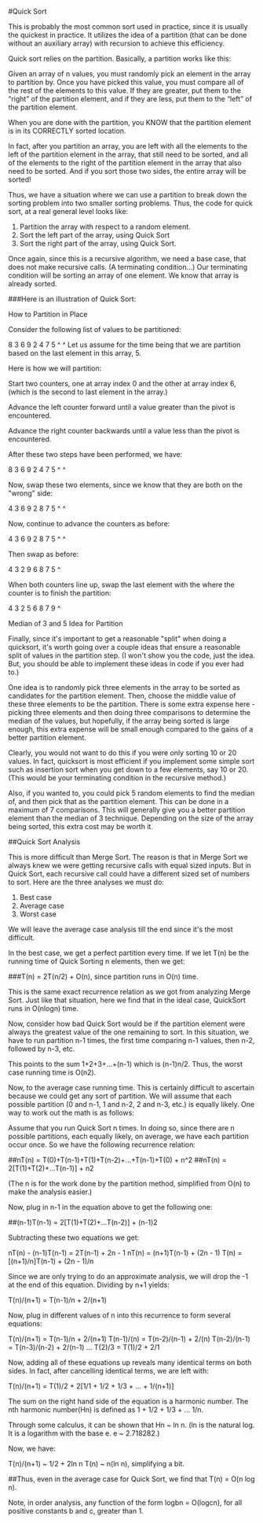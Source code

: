 #Quick Sort

This is probably the most common sort used in practice, since it is usually the quickest in practice. It utilizes the idea of a partition (that can be done without an auxiliary array) with recursion to achieve this efficiency.

Quick sort relies on the partition. Basically, a partition works like this:

Given an array of n values, you must randomly pick an element in the array to partition by. Once you have picked this value, you must compare all of the rest of the elements to this value. If they are greater, put them to the “right” of the partition element, and if they are less, put them to the “left” of the partition element. 

When you are done with the partition, you KNOW that the partition element is in its CORRECTLY sorted location.

In fact, after you partition an array, you are left with all the elements to the left of the partition element in the array, that still need to be sorted, and all of the elements to the right of the partition element in the array that also need to be sorted. And if you sort those two sides, the entire array will be sorted!

Thus, we have a situation where we can use a partition to break down the sorting problem into two smaller sorting problems. Thus, the code for quick sort, at a real general level looks like:

1) Partition the array with respect to a random element.
2) Sort the left part of the array, using Quick Sort
3) Sort the right part of the array, using Quick Sort.

Once again, since this is a recursive algorithm, we need a base case, that does not make recursive calls. (A terminating condition...) Our terminating condition will be sorting an array of one element. We know that array is already sorted.

###Here is an illustration of Quick Sort:

How to Partition in Place

Consider the following list of values to be partitioned:

8 	3	6	9	2	4	7	5
^						^
Let us assume for the time being that we are partition based on the last element in this array, 5.

Here is how we will partition:

Start two counters, one at array index 0 and the other at array index 6, (which is the second to last element in the array.)

Advance the left counter forward until a value greater than the pivot is encountered.

Advance the right counter backwards until a value less than the pivot is encountered.

After these two steps have been performed, we have:

8 	3	6	9	2	4	7	5
^					^

Now, swap these two elements, since we know that they are both on the "wrong" side:

4 	3	6	9	2	8	7	5
^					^




Now, continue to advance the counters as before:

4 	3	6	9	2	8	7	5
^		^

Then swap as before:

4 	3	2	9	6	8	7	5
	^

When both counters line up, swap the last element with the where the counter is to finish the partition:

4 	3	2	5	6	8	7	9
	^

Median of 3 and 5 Idea for Partition

Finally, since it's important to get a reasonable "split" when doing a quicksort, it's worth going over a couple ideas that ensure a reasonable split of values in the partition step. (I won't show you the code, just the idea. But, you should be able to implement these ideas in code if you ever had to.)

One idea is to randomly pick three elements in the array to be sorted as candidates for the partition element. Then, choose the middle value of these three elements to be the partition. There is some extra expense here - picking three elements and then doing three comparisons to determine the median of the values, but hopefully, if the array being sorted is large enough, this extra expense will be small enough compared to the gains of a better partition element. 

Clearly, you would not want to do this if you were only sorting 10 or 20 values. In fact, quicksort is most efficient if you implement some simple sort such as insertion sort when you get down to a few elements, say 10 or 20. (This would be your terminating condition in the recursive method.)

Also, if you wanted to, you could pick 5 random elements to find the median of, and then pick that as the partition element. This can be done in a maximum of 7 comparisons. This will generally give you a better partition element than the median of 3 technique. Depending on the size of the array being sorted, this extra cost may be worth it.


##Quick Sort Analysis

This is more difficult than Merge Sort. The reason is that in Merge Sort we always knew we were getting recursive calls with equal sized inputs. But in Quick Sort, each recursive call could have a different sized set of numbers to sort. Here are the three analyses we must do:

1) Best case
2) Average case
3) Worst case

We will leave the average case analysis till the end since it's the most difficult.

In the best case, we get a perfect partition every time. If we let T(n) be the running time of Quick Sorting n elements, then we get:

###T(n) = 2T(n/2) + O(n), since partition runs in O(n) time.

This is the same exact recurrence relation as we got from analyzing Merge Sort. Just like that situation, here we find that in the ideal case, QuickSort runs in O(nlogn) time.

Now, consider how bad Quick Sort would be if the partition element were always the greatest value of the one remaining to sort. In this situation, we have to run partition n-1 times, the first time comparing n-1 values, then n-2, followed by n-3, etc.

This points to the sum 1+2+3+...+(n-1) which is (n-1)n/2. Thus, the worst case running time is O(n2).


Now, to the average case running time. This is certainly difficult to ascertain because we could get any sort of partition. We will assume that each possible partition (0 and n-1, 1 and n-2, 2 and n-3, etc.) is equally likely. One way to work out the math is as follows:

Assume that you run Quick Sort n times. In doing so, since there are n possible partitions, each equally likely, on average, we have each partition occur once. So we have the following recurrence relation:

##nT(n) = T(0)+T(n-1)+T(1)+T(n-2)+...+T(n-1)+T(0) + n^2
##nT(n) = 2[T(1)+T(2)+...T(n-1)] + n2

(The n is for the work done by the partition method, simplified from O(n) to make the analysis easier.)

Now, plug in n-1 in the equation above to get the following one:

##(n-1)T(n-1) = 2[T(1)+T(2)+...T(n-2)] + (n-1)2

Subtracting these two equations we get:

nT(n) - (n-1)T(n-1) = 2T(n-1) + 2n - 1
nT(n) = (n+1)T(n-1) + (2n - 1)
T(n) = [(n+1)/n]T(n-1) + (2n - 1)/n

Since we are only trying to do an approximate analysis, we will drop the -1 at the end of this equation. Dividing by n+1 yields:

T(n)/(n+1) = T(n-1)/n + 2/(n+1)

Now, plug in different values of n into this recurrence to form several equations:

T(n)/(n+1) = T(n-1)/n + 2/(n+1)
T(n-1)/(n) = T(n-2)/(n-1) + 2/(n)
T(n-2)/(n-1) = T(n-3)/(n-2) + 2/(n-1)
...
T(2)/3 = T(1)/2 + 2/1

Now, adding all of these equations up reveals many identical terms on both sides. In fact, after cancelling identical terms, we are left with:

T(n)/(n+1) = T(1)/2 + 2[1/1 + 1/2 + 1/3 + ... + 1/(n+1)]

The sum on the right hand side of the equation is a harmonic number. The nth harmonic number(Hn) is defined as 1 + 1/2 + 1/3 + ... 1/n.

Through some calculus, it can be shown that Hn ~ ln n. (ln is the natural log. It is a logarithm with the base e. e ~ 2.718282.)

Now, we have:

T(n)/(n+1) ~ 1/2 + 2ln n
T(n) ~ n(ln n), simplifying a bit.

##Thus, even in the average case for Quick Sort, we find that T(n) = O(n log n).

Note, in order analysis, any function of the form logbn = O(logcn), for all positive constants b and c, greater than 1.
